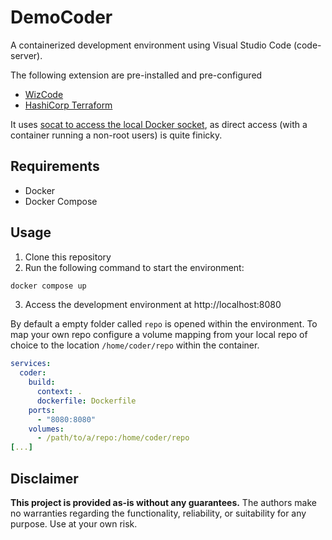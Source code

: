 # DemoCoder

A containerized development environment using Visual Studio Code (code-server).

The following extension are pre-installed and pre-configured
- [WizCode](https://marketplace.visualstudio.com/items?itemName=WizCloud.wiz-vscode)
- [HashiCorp Terraform](https://marketplace.visualstudio.com/items?itemName=HashiCorp.terraform)

It uses [socat to access the local Docker socket](https://qmacro.org/blog/posts/2023/12/22/using-the-docker-cli-in-a-container-on-macos/), as direct access (with a container running a non-root users) is quite finicky.

## Requirements

- Docker
- Docker Compose

## Usage

1. Clone this repository
2. Run the following command to start the environment:

```bash
docker compose up
```

3. Access the development environment at http://localhost:8080

By default a empty folder called `repo` is opened within the environment. To map your own repo configure a volume mapping from your local repo of choice to the location `/home/coder/repo` within the container.

```yaml
services:
  coder:
    build:
      context: .
      dockerfile: Dockerfile
    ports:
      - "8080:8080"
    volumes:
      - /path/to/a/repo:/home/coder/repo
[...]
```

## Disclaimer

**This project is provided as-is without any guarantees.** The authors make no warranties regarding the functionality, reliability, or suitability for any purpose. Use at your own risk.